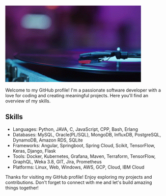 ![](gitgif.gif)


Welcome to my GitHub profile! I'm a passionate software developer with a love for coding and creating meaningful projects. Here you'll find an overview of my skills.

## Skills

- Languages: Python, JAVA, C, JavaScript, CPP, Bash, Erlang
- Databases: MySQL, Oracle(PL/SQL), MongoDB, InfluxDB, PostgreSQL, DynamoDB, Amazon RDS, SQLite
- Frameworks: Angular, Springboot, Spring Cloud, Scikit, TensorFlow, Keras, Django, Flask
- Tools: Docker, Kubernetes, Grafana, Maven, Terraform, TensorFlow, GraphQL, Weka 3.8, GIT, Jira, Prometheus
- Platforms: Linux, Web, Windows, AWS, GCP, Cloud, IBM Cloud

Thanks for visiting my GitHub profile! Enjoy exploring my projects and contributions. Don't forget to connect with me and let's build amazing things together!
